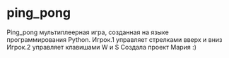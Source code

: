 # ping_pong
Ping_pong мультиплеерная игра, созданная на языке программирования Python.
Игрок.1 управляет стрелками вверх и вниз
Игрок.2 управляет клавишами W и S
Создала проект Мария :)

